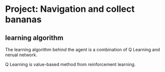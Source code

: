 # Project: Navigation and collect bananas

 ## learning algorithm

 The learning algorithm behind the agent is a combination of Q Learning and nerual network.

 Q Learning is value-based method from reinforcement learning. 
